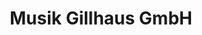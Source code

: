 ---
title: "Musik Gillhaus GmbH"
url: /freiburg-im-breisgau/musik-gillhaus-gmbh/
shop: Instrumente
---
